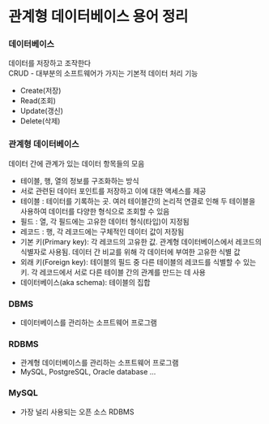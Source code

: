 # 관계형 데이터베이스 용어 정리
### 데이터베이스
데이터를 저장하고 조작한다  
CRUD - 대부분의 소프트웨어가 가지는 기본적 데이터 처리 기능
- Create(저장)
- Read(조회)
- Update(갱신)
- Delete(삭제)
### 관계형 데이터베이스
데이터 간에 관계가 있는 데이터 항목들의 모음
- 테이블, 행, 열의 정보를 구조화하는 방식
- 서로 관련된 데이터 포인트를 저장하고 이에 대한 액세스를 제공
- 테이블 : 테이터를 기록하는 곳. 여러 테이블간의 논리적 연결로 인해 두 테이블을 사용하여 데이터를 다양한 형식으로 조회할 수 있음
- 필드 : 열, 각 필드에는 고유한 데이터 형식(타입)이 지정됨
- 레코드 : 행, 각 레코드에는 구체적인 데이터 값이 저장됨 
- 기본 키(Primary key): 각 레코드의 고유한 값. 관계형 데이터베이스에서 레코드의 식별자로 사용됨. 데이터 간 비교를 위해 각 데이터에 부여한 고유한 식별 값
- 외래 키(Foreign key): 테이블의 필드 중 다른 테이블의 레코드를 식별할 수 있는 키. 각 레코드에서 서로 다른 테이블 간의 관계를 만드는 데 사용
- 데이터베이스(aka schema): 테이블의 집합
### DBMS
- 데이터베이스를 관리하는 소프트웨어 프로그램
### RDBMS
- 관계형 데이터베이스를 관리하는 소프트웨어 프로그램
- MySQL, PostgreSQL, Oracle database ...
### MySQL
- 가장 널리 사용되는 오픈 소스 RDBMS